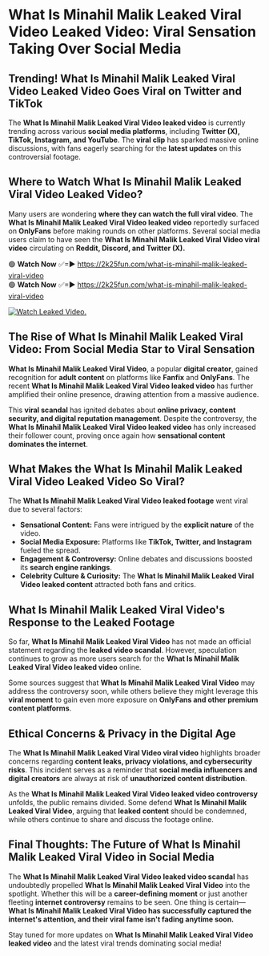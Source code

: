 # What Is Minahil Malik Leaked Viral Video Leaked Video: Viral Sensation Taking Over Social Media

## **Trending! What Is Minahil Malik Leaked Viral Video Leaked Video Goes Viral on Twitter and TikTok**
The **What Is Minahil Malik Leaked Viral Video leaked video** is currently trending across various **social media platforms**, including **Twitter (X), TikTok, Instagram, and YouTube**. The **viral clip** has sparked massive online discussions, with fans eagerly searching for the **latest updates** on this controversial footage.

## **Where to Watch What Is Minahil Malik Leaked Viral Video Leaked Video?**
Many users are wondering **where they can watch the full viral video**. The **What Is Minahil Malik Leaked Viral Video leaked video** reportedly surfaced on **OnlyFans** before making rounds on other platforms. Several social media users claim to have seen the **What Is Minahil Malik Leaked Viral Video viral video** circulating on **Reddit, Discord, and Twitter (X).**

🟢 **Watch Now** ✅=► https://2k25fun.com/what-is-minahil-malik-leaked-viral-video  
🟢 **Watch Now** ✅=► https://2k25fun.com/what-is-minahil-malik-leaked-viral-video  

[![Watch Leaked Video.](https://miro.medium.com/v2/resize:fit:828/format:webp/1*cilzJN44JGOrTw9NJCrNHA.gif "Watch Leaked Video")](https://2k25fun.com/what-is-minahil-malik-leaked-viral-video)

## **The Rise of What Is Minahil Malik Leaked Viral Video: From Social Media Star to Viral Sensation**
**What Is Minahil Malik Leaked Viral Video**, a popular **digital creator**, gained recognition for **adult content** on platforms like **Fanfix** and **OnlyFans**. The recent **What Is Minahil Malik Leaked Viral Video leaked video** has further amplified their online presence, drawing attention from a massive audience.

This **viral scandal** has ignited debates about **online privacy, content security, and digital reputation management**. Despite the controversy, the **What Is Minahil Malik Leaked Viral Video leaked video** has only increased their follower count, proving once again how **sensational content dominates the internet**.

## **What Makes the What Is Minahil Malik Leaked Viral Video Leaked Video So Viral?**
The **What Is Minahil Malik Leaked Viral Video leaked footage** went viral due to several factors:
- **Sensational Content:** Fans were intrigued by the **explicit nature** of the video.
- **Social Media Exposure:** Platforms like **TikTok, Twitter, and Instagram** fueled the spread.
- **Engagement & Controversy:** Online debates and discussions boosted its **search engine rankings**.
- **Celebrity Culture & Curiosity:** The **What Is Minahil Malik Leaked Viral Video leaked content** attracted both fans and critics.

## **What Is Minahil Malik Leaked Viral Video's Response to the Leaked Footage**
So far, **What Is Minahil Malik Leaked Viral Video** has not made an official statement regarding the **leaked video scandal**. However, speculation continues to grow as more users search for the **What Is Minahil Malik Leaked Viral Video leaked video** online.

Some sources suggest that **What Is Minahil Malik Leaked Viral Video** may address the controversy soon, while others believe they might leverage this **viral moment** to gain even more exposure on **OnlyFans and other premium content platforms**.

## **Ethical Concerns & Privacy in the Digital Age**
The **What Is Minahil Malik Leaked Viral Video viral video** highlights broader concerns regarding **content leaks, privacy violations, and cybersecurity risks**. This incident serves as a reminder that **social media influencers and digital creators** are always at risk of **unauthorized content distribution**.

As the **What Is Minahil Malik Leaked Viral Video leaked video controversy** unfolds, the public remains divided. Some defend **What Is Minahil Malik Leaked Viral Video**, arguing that **leaked content** should be condemned, while others continue to share and discuss the footage online.

## **Final Thoughts: The Future of What Is Minahil Malik Leaked Viral Video in Social Media**
The **What Is Minahil Malik Leaked Viral Video leaked video scandal** has undoubtedly propelled **What Is Minahil Malik Leaked Viral Video** into the spotlight. Whether this will be a **career-defining moment** or just another fleeting **internet controversy** remains to be seen. One thing is certain—**What Is Minahil Malik Leaked Viral Video has successfully captured the internet's attention, and their viral fame isn't fading anytime soon.**

Stay tuned for more updates on **What Is Minahil Malik Leaked Viral Video leaked video** and the latest viral trends dominating social media!